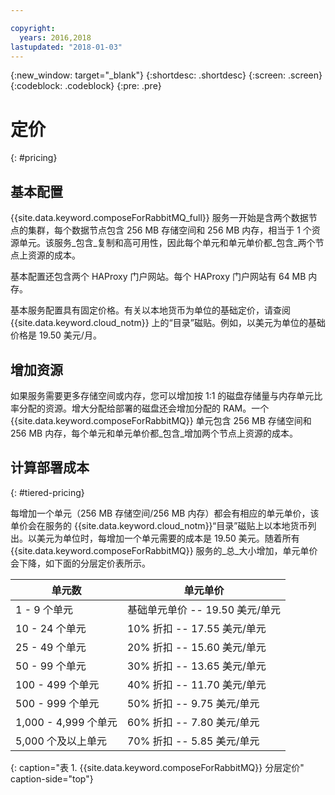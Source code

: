 ```yaml
---

copyright:
  years: 2016,2018
lastupdated: "2018-01-03"
---
```


{:new_window: target="_blank"}
{:shortdesc: .shortdesc}
{:screen: .screen}
{:codeblock: .codeblock}
{:pre: .pre}

# 定价
{: #pricing}

## 基本配置
{{site.data.keyword.composeForRabbitMQ_full}} 服务一开始是含两个数据节点的集群，每个数据节点包含 256 MB 存储空间和 256 MB 内存，相当于 1 个资源单元。该服务_包含_复制和高可用性，因此每个单元和单元单价都_包含_两个节点上资源的成本。

基本配置还包含两个 HAProxy 门户网站。每个 HAProxy 门户网站有 64 MB 内存。

基本服务配置具有固定价格。有关以本地货币为单位的基础定价，请查阅 {{site.data.keyword.cloud_notm}} 上的“目录”磁贴。例如，以美元为单位的基础价格是 19.50 美元/月。

## 增加资源
如果服务需要更多存储空间或内存，您可以增加按 1:1 的磁盘存储量与内存单元比率分配的资源。增大分配给部署的磁盘还会增加分配的 RAM。一个 {{site.data.keyword.composeForRabbitMQ}} 单元包含 256 MB 存储空间和 256 MB 内存，每个单元和单元单价都_包含_增加两个节点上资源的成本。

## 计算部署成本
{: #tiered-pricing}

每增加一个单元（256 MB 存储空间/256 MB 内存）都会有相应的单元单价，该单价会在服务的 {{site.data.keyword.cloud_notm}}“目录”磁贴上以本地货币列出。以美元为单位时，每增加一个单元需要的成本是 19.50 美元。随着所有 {{site.data.keyword.composeForRabbitMQ}} 服务的_总_大小增加，单元单价会下降，如下面的分层定价表所示。

单元数|单元单价
----------|-----------
1 - 9 个单元|基础单元单价 -- 19.50 美元/单元
10 - 24 个单元|10% 折扣 -- 17.55 美元/单元
25 - 49 个单元|20% 折扣 -- 15.60 美元/单元
50 - 99 个单元|30% 折扣 -- 13.65 美元/单元
100 - 499 个单元|40% 折扣 -- 11.70 美元/单元
500 - 999 个单元|50% 折扣 -- 9.75 美元/单元
1,000 - 4,999 个单元|60% 折扣 -- 7.80 美元/单元
5,000 个及以上单元|70% 折扣 -- 5.85 美元/单元
{: caption="表 1. {{site.data.keyword.composeForRabbitMQ}} 分层定价" caption-side="top"}

